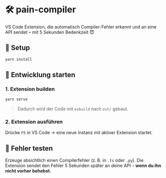 
# 🛠 pain-compiler

VS Code Extension, die automatisch Compiler-Fehler erkennt und an eine API sendet – mit 5 Sekunden Bedenkzeit 😈

## 🔧 Setup

```bash
yarn install
````

## 🚀 Entwicklung starten

### 1. Extension builden

```bash
yarn serve
```

> Dadurch wird der Code mit `esbuild` nach `out/` gebaut.

### 2. Extension ausführen

Drücke `F5` in VS Code → eine neue Instanz mit aktiver Extension startet.

## 🧪 Fehler testen

Erzeuge absichtlich einen Compilerfehler (z. B. in `.ts` oder `.py`).
Die Extension sendet den Fehler 5 Sekunden später an deine API – **wenn du ihn nicht vorher behebst.**
